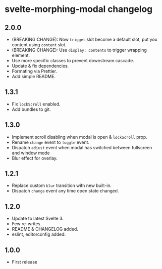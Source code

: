 # svelte-morphing-modal changelog

## 2.0.0
* (BREAKING CHANGE): Now `trigget` slot become a default slot, put you content using `content` slot.
* (BREAKING CHANGE): Use `display: contents` to trigger wrapping element.
* Use more specific classes to prevent downstream cascade. 
* Update & fix dependencies.
* Formating via Prettier.
* Add simple README.

## 1.3.1
* Fix `lockScroll` enabled.
* Add bundles to git.

## 1.3.0
* Implement scroll disabling when modal is open & `lockScroll` prop.
* Rename `change` event to `toggle` event.
* Dispatch `adjust` event when modal has switched between fullscreen and window mode
* Blur effect for overlay.

## 1.2.1
* Replace custom `blur` transition with new built-in. 
* Dispatch `change` event any time open state changed.

## 1.2.0
* Update to latest Svelte 3.
* Few re-writes.
* README & CHANGELOG added.
* eslint, editorconfig added.

## 1.0.0

* First release
